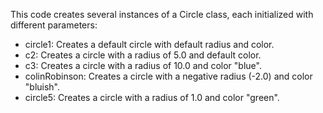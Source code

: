 This code creates several instances of a Circle class, each initialized with different parameters:

- circle1: Creates a default circle with default radius and color.
- c2: Creates a circle with a radius of 5.0 and default color.
- c3: Creates a circle with a radius of 10.0 and color "blue".
- colinRobinson: Creates a circle with a negative radius (-2.0) and color "bluish".
- circle5: Creates a circle with a radius of 1.0 and color "green".




